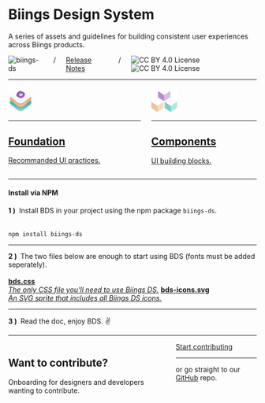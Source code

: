 <h1 class="title is-size-2-mobile has-text-weight-medium is-spaced"><span class="is-size-bigger">Biings Design System</span></h1>
<p class="subtitle is-size-5-mobile mb-5">
    A series of assets and guidelines for building consistent user experiences across Biings products.
</p>
<div class="columns is-mobile is-variable is-2">
        <div class="column is-narrow">
            <img src="https://img.shields.io/npm/v/biings-ds.svg?labelColor=46285D&color=8C50B9&label=npm&style=flat" class="mt-1" alt="biings-ds">
        </div>
        <div class="column is-narrow is-dimmed">/</div>
        <div class="column is-narrow">
            <a href="#/CHANGELOG" class="is-size-6 has-text-weight-medium is-underlined">Release Notes</a>
        </div>
        <div class="column is-narrow is-dimmed is-hidden-mobile">/</div>
        <div class="column is-narrow is-hidden-mobile">
            <img src="https://mirrors.creativecommons.org/presskit/icons/cc.svg" class="icon is-size-4" alt="CC BY 4.0 License">
            <img src="https://mirrors.creativecommons.org/presskit/icons/by.svg" class="icon is-size-4" alt="CC BY 4.0 License">
        </div>
</div>
<hr>
<div class="columns">
    <div class="column is-6">
        <a href="#/brand" class="box is-medium is-bordered is-raised hover-to-floating has-background-white-ter has-background-grainy">
            <img src="media/bds.png" width="50" class="no-zoom"/>
            <hr class="my-2">
            <h2 class="title is-size-3-mobile">Foundation</h2>
            <p class="subtitle is-5">Recommanded UI practices.</p>
        </a>
    </div>
    <div class="column is-6">
        <a href="#/avatar" class="box is-medium is-bordered is-raised hover-to-floating has-background-white-ter has-background-grainy">
            <img src="media/components.png" width="53" class="no-zoom"/>
            <hr class="my-2">
            <h2 class="title is-size-3-mobile">Components</h2>
            <p class="subtitle is-5">UI building blocks.</p>
        </a>
    </div>
</div>
<hr class="my-2">
<div class="box is-large is-bordered">
    <h4 class="title is-family-primary mb-5">Install via NPM</h4>
    <strong>1 )&nbsp;</strong> Install BDS in your project using the npm package <code>biings-ds</code>.<br><br>
    <pre><code>npm install biings-ds</code></pre>
    <hr>
    <strong>2 )&nbsp;</strong> The two files below are enough to start using BDS (fonts must be added seperately).<br><br>
    <a href="https://raw.githubusercontent.com/biings/biings-ds/master/build/bds.css" class="box is-well py-3" download><strong class="is-monospace">bds.css</strong><br><i class="is-dimmed">The only CSS file you'll need to use Biings DS.</i></a>
    <a href="https://raw.githubusercontent.com/biings/biings-ds/master/build/bds-icons.min.svg" class="box is-well py-3" download><strong class="is-monospace">bds-icons.svg</strong><br><i class="is-dimmed">An SVG sprite that includes all Biings DS icons.</i></a>
    <hr>
    <strong>3 )&nbsp;</strong> Read the doc, enjoy BDS. ✌️
</div>

<hr class="is-size-3-tablet">

<div class="box is-large is-bordered is-popping has-background-primary-lightest has-background-grainy has-background-radial-tl has-background-radial-t has-background-white-bis has-radius-bold">
    <div class="columns is-vcentered">
        <div class="column is-6">
            <h2 class="title mb-4"><span class="is-size-smaller">Want to contribute?</span></h2>
            <p class="subtitle is-5">Onboarding for designers and developers wanting to contribute.</p>
        </div>
        <div class="column is-5 is-offset-1 has-text-centered is-size-5 is-dimmed">
            <a href="#/contribute" class="button is-rounded is-dark is-outlined is-medium mt-2">Start contributing</a>
            <hr class="my-1">
            <span class="is-size-smaller">or go straight to our <a href="https://github.com/biings/biings-ds" class="is-underlined">GitHub</a> repo.</span>
        </div>
    </div>
</div>

<br>
